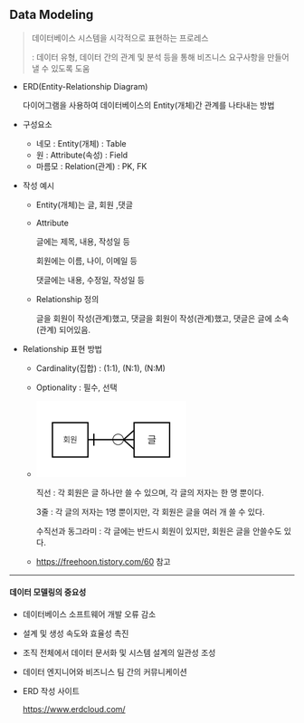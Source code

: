 ## Data Modeling

>  데이터베이스 시스템을 시각적으로 표현하는 프로레스
>
> : 데이터 유형, 데이터 간의 관계 및 분석 등을 통해 비즈니스 요구사항을 만들어 낼 수 있도록 도움 



- ERD(Entity-Relationship Diagram)

  다이어그램을 사용하여 데이터베이스의 Entity(개체)간 관계를 나타내는 방법



- 구성요소
  - 네모 : Entity(개체) : Table
  - 원 : Attribute(속성) : Field
  - 마름모 : Relation(관계) : PK, FK



- 작성 예시

  - Entity(개체)는 글, 회원 ,댓글

  - Attribute

    글에는 제목, 내용, 작성일 등

    회원에는 이름, 나이, 이메일 등

    댓글에는 내용, 수정일, 작성일 등

  - Relationship 정의

    글을 회원이 작성(관계)했고, 댓글을 회원이 작성(관계)했고, 댓글은 글에 소속(관계) 되어있음.



- Relationship 표현 방법

  - Cardinality(집합) : (1:1), (N:1), (N:M)

  - Optionality : 필수, 선택

  -
    ![](https://github.com/SeoJunHa96/TIL/blob/main/Document/ERD-R.png)

    직선 : 각 회원은 글 하나만 쓸 수 있으며, 각 글의 저자는 한 명 뿐이다.

    3줄 : 각 글의 저자는 1명 뿐이지만, 각 회원은 글을 여러 개 쓸 수 있다.

    수직선과 동그라미 : 각 글에는 반드시 회원이 있지만, 회원은 글을 안쓸수도 있다.

    

  - https://freehoon.tistory.com/60 참고



---

#### 데이터 모델링의 중요성

- 데이터베이스 소프트웨어 개발 오류 감소
- 설계 및 생성 속도와 효율성 촉진
- 조직 전체에서 데이터 문서화 및 시스템 설계의 일관성 조성
- 데이터 엔지니어와 비즈니스 팀 간의 커뮤니케이션



- ERD 작성 사이트

  https://www.erdcloud.com/
